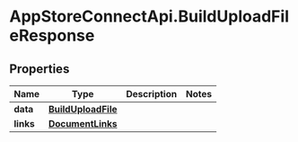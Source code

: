 # AppStoreConnectApi.BuildUploadFileResponse

## Properties

Name | Type | Description | Notes
------------ | ------------- | ------------- | -------------
**data** | [**BuildUploadFile**](BuildUploadFile.md) |  | 
**links** | [**DocumentLinks**](DocumentLinks.md) |  | 


